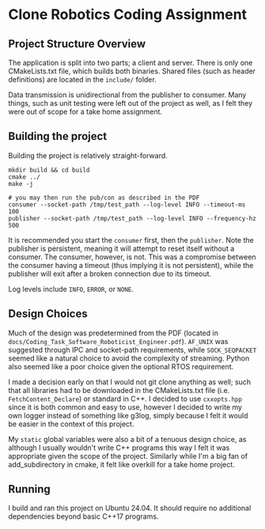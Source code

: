 # Clone Robotics Coding Assignment

## Project Structure Overview

The application is split into two parts; a client and server. There is only one CMakeLists.txt file, which builds both binaries. Shared files (such as header definitions) are located in the `include/` folder.

Data transmission is unidirectional from the publisher to consumer. Many things, such as unit testing were left out of the project as well, as I felt they were out of scope for a take home assignment.

## Building the project

Building the project is relatively straight-forward.

```
mkdir build && cd build
cmake ../
make -j

# you may then run the pub/con as described in the PDF
consumer --socket-path /tmp/test_path --log-level INFO --timeout-ms 100
publisher --socket-path /tmp/test_path --log-level INFO --frequency-hz 500
```

It is recommended you start the `consumer` first, then the `publisher`. Note the publisher is persistent, meaning it will attempt to reset itself without a consumer. The consumer, however, is not. This was a compromise between the consumer having a timeout (thus implying it is not persistent), while the publisher will exit after a broken connection due to its timeout.

Log levels include `INFO`, `ERROR`, or `NONE`.

## Design Choices

Much of the design was predetermined from the PDF (located in `docs/Coding_Task_Software_Roboticist_Engineer.pdf`). `AF_UNIX` was suggested through IPC and socket-path requirements, while `SOCK_SEQPACKET` seemed like a natural choice to avoid the complexity of streaming. Python also seemed like a poor choice given the optional RTOS requirement.

I made a decision early on that I would not git clone anything as well; such that all libraries had to be downloaded in the CMakeLists.txt file (i.e. `FetchContent_Declare`) or standard in C++. I decided to use `cxxopts.hpp` since it is both common and easy to use, however I decided to write my own logger instead of something like g3log, simply because I felt it would be easier in the context of this project.

My `static` global variables were also a bit of a tenuous design choice, as although I usually wouldn't write C++ programs this way I felt it was appropriate given the scope of the project. Similarly while I'm a big fan of add_subdirectory in cmake, it felt like overkill for a take home project.

## Running

I build and ran this project on Ubuntu 24.04. It should require no additional dependencies beyond basic C++17 programs.
